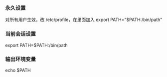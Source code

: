 ### 永久设置

对所有用户生效，改 /etc/profile，在里面加入 export PATH="$PATH:/bin/path"

### 当前会话设置

export PATH=$PATH:/bin/path

### 输出环境变量

echo $PATH